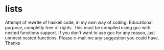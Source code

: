 lists
=====

Attempt of rewrite of haskell code, in my own way of coding. Educational purpose, completly free of rights.
This must be compiled using gcc with nested functions support.
If you don't want to use gcc for any reason, just unnnest nested functions.
Please e-mail me any suggestion you could have. Thanks
